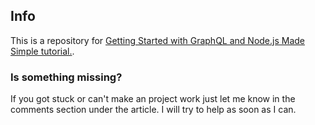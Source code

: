 

## Info

This is a repository for [Getting Started with GraphQL and Node.js Made Simple tutorial.](https://www.netguru.co/blog/getting-started-with-graphql-and-nodejs).

### Is something missing?
If you got stuck or can't make an project work just let me know in the comments section under the article. I will try to help as soon as I can.
